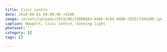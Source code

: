 ```yaml
---
title: Civic centre
date: 2019-08-01 00:00:00 +0100
image: /assets/uploads/2019/08/25BDB8A3-44A6-4CBA-A8BB-CD2EC33A420D.jpeg
caption: Newport, Civic Centre, Evening light
photoset: ''
category: []
tags: []

---
```

